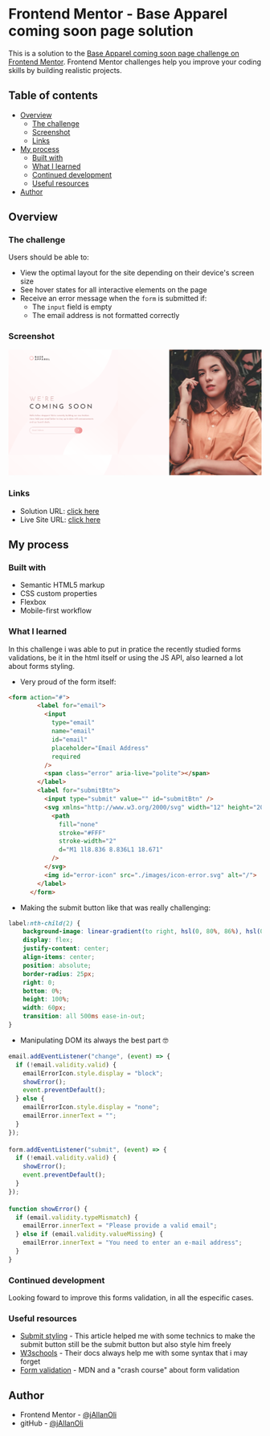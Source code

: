# Frontend Mentor - Base Apparel coming soon page solution

This is a solution to the [Base Apparel coming soon page challenge on Frontend Mentor](https://www.frontendmentor.io/challenges/base-apparel-coming-soon-page-5d46b47f8db8a7063f9331a0). Frontend Mentor challenges help you improve your coding skills by building realistic projects. 

## Table of contents

- [Overview](#overview)
  - [The challenge](#the-challenge)
  - [Screenshot](#screenshot)
  - [Links](#links)
- [My process](#my-process)
  - [Built with](#built-with)
  - [What I learned](#what-i-learned)
  - [Continued development](#continued-development)
  - [Useful resources](#useful-resources)
- [Author](#author)

## Overview

### The challenge

Users should be able to:

- View the optimal layout for the site depending on their device's screen size
- See hover states for all interactive elements on the page
- Receive an error message when the `form` is submitted if:
  - The `input` field is empty
  - The email address is not formatted correctly

### Screenshot

![](./screenshot.png)
### Links

- Solution URL: [click here](https://your-solution-url.com)
- Live Site URL: [click here](https://your-live-site-url.com)

## My process

### Built with

- Semantic HTML5 markup
- CSS custom properties
- Flexbox
- Mobile-first workflow

### What I learned

In this challenge i was able to put in pratice the recently studied forms validations, be it in the html itself or using the JS API, also learned a lot about forms styling.

- Very proud of the form itself:
```html
<form action="#">
        <label for="email">
          <input
            type="email"
            name="email"
            id="email"
            placeholder="Email Address"
            required
          />
          <span class="error" aria-live="polite"></span>
        </label>
        <label for="submitBtn">
          <input type="submit" value="" id="submitBtn" />
          <svg xmlns="http://www.w3.org/2000/svg" width="12" height="20">
            <path
              fill="none"
              stroke="#FFF"
              stroke-width="2"
              d="M1 1l8.836 8.836L1 18.671"
            />
          </svg>
          <img id="error-icon" src="./images/icon-error.svg" alt="/">
        </label>
      </form>
```

- Making the submit button like that was really challenging:
```css
label:nth-child(2) {
    background-image: linear-gradient(to right, hsl(0, 80%, 86%), hsl(0, 74%, 74%));
    display: flex;
    justify-content: center;
    align-items: center;
    position: absolute;
    border-radius: 25px;
    right: 0;
    bottom: 0%;
    height: 100%;
    width: 60px;
    transition: all 500ms ease-in-out;
}
```
- Manipulating DOM its always the best part 🤓
```js
email.addEventListener("change", (event) => {
  if (!email.validity.valid) {
    emailErrorIcon.style.display = "block";
    showError();
    event.preventDefault();
  } else {
    emailErrorIcon.style.display = "none";
    emailError.innerText = "";    
  }
});

form.addEventListener("submit", (event) => {
  if (!email.validity.valid) {
    showError();
    event.preventDefault();
  }
});

function showError() {
  if (email.validity.typeMismatch) {
    emailError.innerText = "Please provide a valid email";
  } else if (email.validity.valueMissing) {
    emailError.innerText = "You need to enter an e-mail address";
  }
}
```

### Continued development

Looking foward to improve this forms validation, in all the especific cases.

### Useful resources

- [Submit styling](https://chodounsky.com/2015/05/12/svg-as-a-submit-button/) - This article helped me with some technics to make the submit button still be the submit button but also style him freely
- [W3schools](https://www.w3schools.com/) - Their docs always help me with some syntax that i may forget
- [Form validation](https://developer.mozilla.org/en-US/docs/Learn/Forms/Form_validation#validating_forms_using_javascript) - MDN and a "crash course" about form validation

## Author

- Frontend Mentor - [@jAllanOli](https://www.frontendmentor.io/profile/jAllanOli)
- gitHub - [@jAllanOli](https://github.com/jAllanOli)

